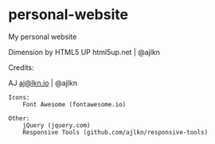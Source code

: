 # personal-website
 My personal website



 Dimension by HTML5 UP
html5up.net | @ajlkn

Credits:

  AJ
  aj@lkn.io | @ajlkn

	Icons:
		Font Awesome (fontawesome.io)

	Other:
		jQuery (jquery.com)
		Responsive Tools (github.com/ajlkn/responsive-tools)
